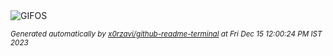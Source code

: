 <picture>
    <source media="(prefers-color-scheme: dark)" srcset="https://i.ibb.co/VVjVQdW/output-gif.gif">
    <source media="(prefers-color-scheme: light)" srcset="https://i.ibb.co/VVjVQdW/output-gif.gif">
    <img alt="GIFOS" src="https://i.ibb.co/VVjVQdW/output-gif.gif">
</picture>

<sub><i>Generated automatically by [x0rzavi/github-readme-terminal](https://github.com/x0rzavi/github-readme-terminal) at Fri Dec 15 12:00:24 PM IST 2023</i></sub>
